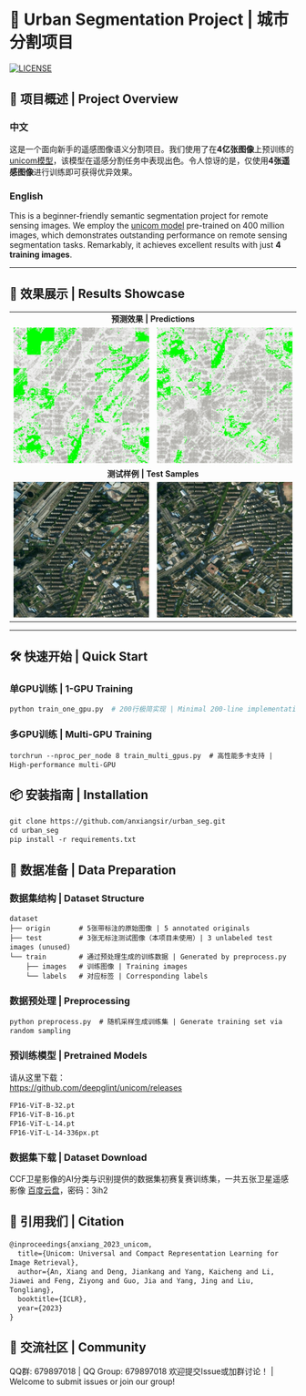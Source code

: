 # 🌆 Urban Segmentation Project | 城市分割项目    
[![LICENSE](https://img.shields.io/badge/license-MIT-green)](https://github.com/anxiangsir/urban_seg/blob/main/LICENSE)


## 🚀 项目概述 | Project Overview
### 中文
这是一个面向新手的遥感图像语义分割项目。我们使用了在**4亿张图像**上预训练的 [unicom模型](https://github.com/deepglint/unicom)，该模型在遥感分割任务中表现出色。令人惊讶的是，仅使用**4张遥感图像**进行训练即可获得优异效果。

### English
This is a beginner-friendly semantic segmentation project for remote sensing images. We employ the [unicom model](https://github.com/deepglint/unicom) pre-trained on 400 million images, which demonstrates outstanding performance on remote sensing segmentation tasks. Remarkably, it achieves excellent results with just **4 training images**.

---

## 🌟 效果展示 | Results Showcase
<table>
  <tr>
    <td colspan="2" align="center">
      <b>预测效果 | Predictions</b>
    </td>
  </tr>
  <tr>
    <td><img src="figures/predict.gif" width="400"></td>
    <td><img src="figures/predict_02.gif" width="400"></td>
  </tr>
  <tr>
    <td colspan="2" align="center">
      <b>测试样例 | Test Samples</b>
    </td>
  </tr>
  <tr>
    <td><img src="figures/test.jpg" width="400"></td>
    <td><img src="figures/test_02.jpg" width="400"></td>
  </tr>
</table>

---

## 🛠️ 快速开始 | Quick Start
### 单GPU训练 | 1-GPU Training
```bash
python train_one_gpu.py  # 200行极简实现 | Minimal 200-line implementation
```

### 多GPU训练 | Multi-GPU Training
```shell
torchrun --nproc_per_node 8 train_multi_gpus.py  # 高性能多卡支持 | High-performance multi-GPU
```

## 📦 安装指南 | Installation
```shell
git clone https://github.com/anxiangsir/urban_seg.git
cd urban_seg
pip install -r requirements.txt
```

## 📁 数据准备 | Data Preparation

### 数据集结构 | Dataset Structure
```shell
dataset
├── origin       # 5张带标注的原始图像 | 5 annotated originals
├── test         # 3张无标注测试图像（本项目未使用）| 3 unlabeled test images (unused)
└── train        # 通过预处理生成的训练数据 | Generated by preprocess.py
    ├── images   # 训练图像 | Training images
    └── labels   # 对应标签 | Corresponding labels
```

### 数据预处理 | Preprocessing

```shell
python preprocess.py  # 随机采样生成训练集 | Generate training set via random sampling
```
### 预训练模型 | Pretrained Models

请从这里下载：  
https://github.com/deepglint/unicom/releases

```
FP16-ViT-B-32.pt
FP16-ViT-B-16.pt
FP16-ViT-L-14.pt
FP16-ViT-L-14-336px.pt
```

### 数据集下载 | Dataset Download

CCF卫星影像的AI分类与识别提供的数据集初赛复赛训练集，一共五张卫星遥感影像
[百度云盘](https://pan.baidu.com/s/1LWBMklOr39yI7fYRQ185Og)，密码：3ih2

## 📜 引用我们 | Citation
```shell
@inproceedings{anxiang_2023_unicom,
  title={Unicom: Universal and Compact Representation Learning for Image Retrieval},
  author={An, Xiang and Deng, Jiankang and Yang, Kaicheng and Li, Jiawei and Feng, Ziyong and Guo, Jia and Yang, Jing and Liu, Tongliang},
  booktitle={ICLR},
  year={2023}
}
```
## 💬 交流社区 | Community

QQ群: 679897018 | QQ Group: 679897018
欢迎提交Issue或加群讨论！ | Welcome to submit issues or join our group!
